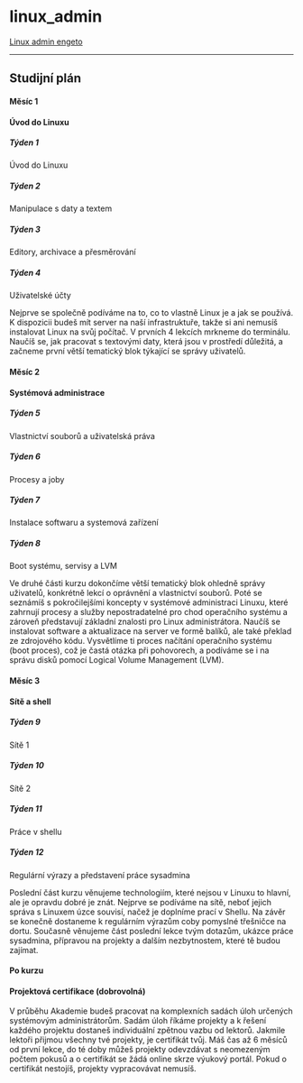 # linux_admin

[Linux admin engeto](https://engeto.cz/product/detail-terminu-linux-akademie-28-4-14-7-2025/)


-----------------


Studijní plán
-------------

#### Měsíc 1

#### Úvod do Linuxu

##### Týden 1

Úvod do Linuxu

##### Týden 2

Manipulace s daty a textem

##### Týden 3

Editory, archivace a přesměrování

##### Týden 4

Uživatelské účty

Nejprve se společně podíváme na to, co to vlastně Linux je a jak se používá. K dispozicii budeš mít server na naší infrastruktuře, takže si ani nemusíš instalovat Linux na svůj počítač. V prvních 4 lekcích mrkneme do terminálu. Naučíš se, jak pracovat s textovými daty, která jsou v prostředí důležitá, a začneme první větší tematický blok týkající se správy uživatelů.

#### Měsíc 2

#### Systémová administrace

##### Týden 5

Vlastnictví souborů a uživatelská práva

##### Týden 6

Procesy a joby

##### Týden 7

Instalace softwaru a systemová zařízení

##### Týden 8

Boot systému, servisy a LVM

Ve druhé části kurzu dokončíme větší tematický blok ohledně správy uživatelů, konkrétně lekcí o oprávnění a vlastnictví souborů. Poté se seznámíš s pokročilejšími koncepty v systémové administraci Linuxu, které zahrnují procesy a služby nepostradatelné pro chod operačního systému a zároveň představují základní znalosti pro Linux administrátora. Naučíš se instalovat software a aktualizace na server ve formě balíků, ale také překlad ze zdrojového kódu. Vysvětlíme ti proces načítání operačního systému (boot proces), což je častá otázka při pohovorech, a podíváme se i na správu disků pomocí Logical Volume Management (LVM).

#### Měsíc 3

#### Sítě a shell

##### Týden 9

Sítě 1

##### Týden 10

Sítě 2

##### Týden 11

Práce v shellu

##### Týden 12

Regulární výrazy a představení práce sysadmina

Poslední část kurzu věnujeme technologiím, které nejsou v Linuxu to hlavní, ale je opravdu dobré je znát. Nejprve se podíváme na sítě, neboť jejich správa s Linuxem úzce souvisí, načež je doplníme prací v Shellu. Na závěr se konečně dostaneme k regulárním výrazům coby pomyslné třešničce na dortu. Současně věnujeme část poslední lekce tvým dotazům, ukázce práce sysadmina, přípravou na projekty a dalším nezbytnostem, které tě budou zajímat.

#### Po kurzu

#### Projektová certifikace (dobrovolná)

V průběhu Akademie budeš pracovat na komplexních sadách úloh určených systémovým administrátorům. Sadám úloh říkáme projekty a k řešení každého projektu dostaneš individuální zpětnou vazbu od lektorů. Jakmile lektoři přijmou všechny tvé projekty, je certifikát tvůj. Máš čas až 6 měsíců od první lekce, do té doby můžeš projekty odevzdávat s neomezeným počtem pokusů a o certifikát se žádá online skrze výukový portál. Pokud o certifikát nestojíš, projekty vypracovávat nemusíš.
